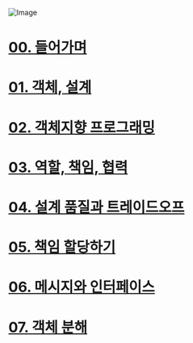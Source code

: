 ![Image](https://github.com/user-attachments/assets/d4533df2-425b-46c3-ba47-61874e72b5fb)
# [00. 들어가며](./docs/00.md)
# [01. 객체, 설계](./docs/01.md)
# [02. 객체지향 프로그래밍](./docs/02.md)
# [03. 역할, 책임, 협력](./docs/03.md)
# [04. 설계 품질과 트레이드오프](./docs/04.md)
# [05. 책임 할당하기](./docs/05.md)
# [06. 메시지와 인터페이스](./docs/06.md)
# [07. 객체 분해](./docs/07.md)

